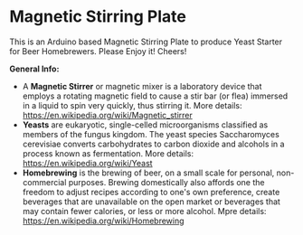 # Magnetic Stirring Plate

This is an Arduino based Magnetic Stirring Plate to produce Yeast Starter for Beer Homebrewers.
Please Enjoy it! Cheers!

**General Info:** 
* A **Magnetic Stirrer** or magnetic mixer is a laboratory device that employs a rotating magnetic field to cause a stir bar (or flea) immersed in a liquid to spin very quickly, thus stirring it. More details: https://en.wikipedia.org/wiki/Magnetic_stirrer
* **Yeasts** are eukaryotic, single-celled microorganisms classified as members of the fungus kingdom. The yeast species Saccharomyces cerevisiae converts carbohydrates to carbon dioxide and alcohols in a process known as fermentation. More details: https://en.wikipedia.org/wiki/Yeast
* **Homebrewing** is the brewing of beer, on a small scale for personal, non-commercial purposes. Brewing domestically also affords one the freedom to adjust recipes according to one's own preference, create beverages that are unavailable on the open market or beverages that may contain fewer calories, or less or more alcohol. Mpre details: https://en.wikipedia.org/wiki/Homebrewing
